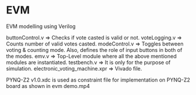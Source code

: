 # EVM
EVM modelling using Verilog

buttonControl.v => Checks if vote casted is valid or not.
voteLogging.v => Counts number of valid votes casted.
modeControl.v => Toggles between voting & counting mode. Also, defines the role of input buttons in both of the modes.
emv.v => Top-Level module where all the above mentioned modules are instantiated.
testbench.v => It is only for the purpose of simulation.
electronic_voting_machine.xpr => Vivado file.

PYNQ-Z2 v1.0.xdc is used as constraint file for implementation on PYNQ-Z2 board as shown in evm demo.mp4
